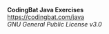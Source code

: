 **CodingBat Java Exercises**
<br>
https://codingbat.com/java
<br>
*GNU General Public License v3.0*
